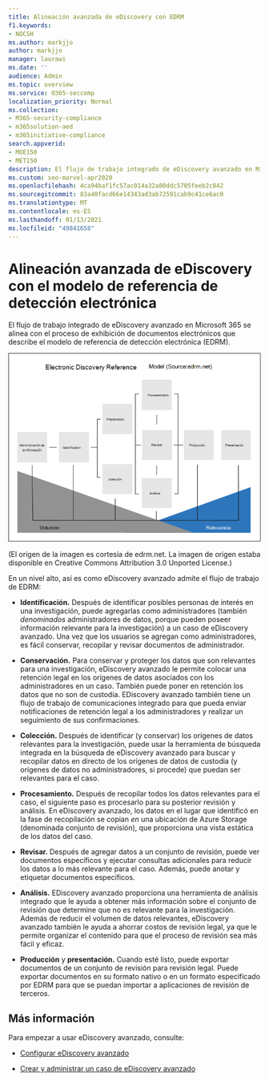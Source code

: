 ```yaml
---
title: Alineación avanzada de eDiscovery con EDRM
f1.keywords:
- NOCSH
ms.author: markjjo
author: markjjo
manager: laurawi
ms.date: ''
audience: Admin
ms.topic: overview
ms.service: O365-seccomp
localization_priority: Normal
ms.collection:
- M365-security-compliance
- m365solution-aed
- m365initiative-compliance
search.appverid:
- MOE150
- MET150
description: El flujo de trabajo integrado de eDiscovery avanzado en Microsoft 365 se alinea con el proceso de exhibición de documentos electrónicos que describe el modelo de referencia de detección electrónica (EDRM).
ms.custom: seo-marvel-apr2020
ms.openlocfilehash: 4ca94baf1fc57ac014a32a80ddc5705feeb2c842
ms.sourcegitcommit: 83a40facd66e14343ad3ab72591cab9c41ce6ac0
ms.translationtype: MT
ms.contentlocale: es-ES
ms.lasthandoff: 01/13/2021
ms.locfileid: "49841658"
---
```

# <a name="advanced-ediscovery-alignment-with-the-electronic-discovery-reference-model"></a>Alineación avanzada de eDiscovery con el modelo de referencia de detección electrónica

El flujo de trabajo integrado de eDiscovery avanzado en Microsoft 365 se alinea con el proceso de exhibición de documentos electrónicos que describe el modelo de referencia de detección electrónica (EDRM).

![Modelo de referencia de detección electrónica (EDRM)](../media/EDRMv1.png)

(El origen de la imagen es cortesía de edrm.net. La imagen de origen estaba disponible en Creative Commons Attribution 3.0 Unported License.)

En un nivel alto, así es como eDiscovery avanzado admite el flujo de trabajo de EDRM:

- **Identificación.** Después de identificar posibles personas de interés en una investigación, puede agregarlas como administradores (también *denominados* administradores de datos, porque pueden poseer información relevante para la investigación) a un caso de eDiscovery avanzado. Una vez que los usuarios se agregan como administradores, es fácil conservar, recopilar y revisar documentos de administrador.

- **Conservación.** Para conservar y proteger los datos que son relevantes para una investigación, eDiscovery avanzado le permite colocar una retención legal en los orígenes de datos asociados con los administradores en un caso. También puede poner en retención los datos que no son de custodia. EDiscovery avanzado también tiene un flujo de trabajo de comunicaciones integrado para que pueda enviar notificaciones de retención legal a los administradores y realizar un seguimiento de sus confirmaciones.

- **Colección.** Después de identificar (y conservar) los orígenes de datos relevantes para la investigación, puede usar la herramienta de búsqueda integrada en la búsqueda de eDiscovery avanzado para buscar y recopilar datos en directo de los orígenes de datos de custodia (y orígenes de datos no administradores, si procede) que puedan ser relevantes para el caso.

- **Procesamiento.** Después de recopilar todos los datos relevantes para el caso, el siguiente paso es procesarlo para su posterior revisión y análisis. En eDiscovery avanzado, los datos en el lugar que identificó en la fase de recopilación se copian *en* una ubicación de Azure Storage (denominada conjunto de revisión), que proporciona una vista estática de los datos del caso. 

- **Revisar.** Después de agregar datos a un conjunto de revisión, puede ver documentos específicos y ejecutar consultas adicionales para reducir los datos a lo más relevante para el caso. Además, puede anotar y etiquetar documentos específicos.

- **Análisis.** EDiscovery avanzado proporciona una herramienta de análisis integrado que le ayuda a obtener más información sobre el conjunto de revisión que determine que no es relevante para la investigación. Además de reducir el volumen de datos relevantes, eDiscovery avanzado también le ayuda a ahorrar costos de revisión legal, ya que le permite organizar el contenido para que el proceso de revisión sea más fácil y eficaz.

- **Producción** y **presentación.** Cuando esté listo, puede exportar documentos de un conjunto de revisión para revisión legal. Puede exportar documentos en su formato nativo o en un formato especificado por EDRM para que se puedan importar a aplicaciones de revisión de terceros.

## <a name="more-information"></a>Más información

Para empezar a usar eDiscovery avanzado, consulte:

- [Configurar eDiscovery avanzado](get-started-with-advanced-ediscovery.md)

- [Crear y administrar un caso de eDiscovery avanzado](create-and-manage-advanced-ediscoveryv2-case.md)